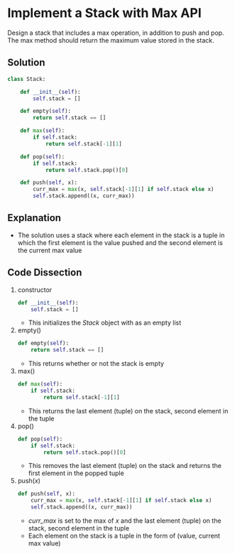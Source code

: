 # Implement a Stack with Max API
Design a stack that includes a max operation, in addition to push and pop. The max method should return the maximum value stored in the stack.
  
## Solution
```python
class Stack:

    def __init__(self):
        self.stack = []

    def empty(self):
        return self.stack == []

    def max(self):
        if self.stack:
            return self.stack[-1][1]

    def pop(self):
        if self.stack:
            return self.stack.pop()[0]

    def push(self, x):
        curr_max = max(x, self.stack[-1][1] if self.stack else x)
        self.stack.append((x, curr_max))
```
  
## Explanation
* The solution uses a stack where each element in the stack is a tuple in which the first element is the value pushed and the second element is the current max value
  
## Code Dissection
1. constructor
    ```python
    def __init__(self):
        self.stack = []
    ```
    * This initializes the _Stack_ object with as an empty list
2. empty()
    ```python
    def empty(self):
        return self.stack == []
    ```
    * This returns whether or not the stack is empty
3. max()
    ```python
    def max(self):
        if self.stack:
            return self.stack[-1][1]
    ```
    * This returns the last element (tuple) on the stack, second element in the tuple
4. pop()
    ```python
    def pop(self):
        if self.stack:
            return self.stack.pop()[0]
    ```
    * This removes the last element (tuple) on the stack and returns the first element in the popped tuple
5. push(_x_)
    ```python
    def push(self, x):
        curr_max = max(x, self.stack[-1][1] if self.stack else x)
        self.stack.append((x, curr_max))
    ```
    * *curr_max* is set to the max of _x_ and the last element (tuple) on the stack, second element in the tuple
    * Each element on the stack is a tuple in the form of (value, current max value)
